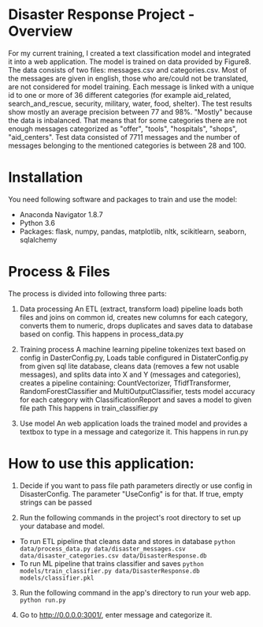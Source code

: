 # Disaster Response Project - Overview
For my current training, I created a text classification model and integrated it into a web application.
The model is trained on data provided by Figure8. The data consists of two files: messages.csv and categories.csv. Most of the messages are given in english, those who are/could not be translated, are not considered for model training. Each message is linked with a unique id to one or more of 36 different categories (for example aid_related, search_and_rescue, security, military, water, food, shelter). 
The test results show mostly an average precision between 77 and 98%. "Mostly" because the data is inbalanced. That means that for some categories there are not enough messages categorized as "offer", "tools", "hospitals", "shops", "aid_centers". Test data consisted of 7711 messages and the number of messages belonging to the mentioned categories is between 28 and 100.

# Installation
You need following software and packages to train and use the model:
- Anaconda Navigator 1.8.7
- Python 3.6
- Packages: flask, numpy, pandas, matplotlib, nltk, scikitlearn, seaborn, sqlalchemy


# Process & Files
The process is divided into following three parts:

1. Data processing
An ETL (extract, transform load) pipeline loads both files and joins on common id, creates new columns for each category, converts them to numeric, drops duplicates and saves data to database based on config.
This happens in process_data.py

2. Training process
A machine learning pipeline tokenizes text based on config in DasterConfig.py, Loads table configured in DistaterConfig.py from given sql lite database, cleans data (removes a few not usable messages), and splits data into X and Y (messages and categories), creates a pipeline containing: CountVectorizer, TfidfTransformer, RandomForestClassifier and MultiOutputClassifier, tests model accuracy for each category with ClassificationReport and saves a model to given file path
This happens in train_classifier.py

3. Use model
An web application loads the trained model and provides a textbox to type in a message and categorize it.
This happens in run.py

# How to use this application:
1. Decide if you want to pass file path parameters directly or use config in DisasterConfig. The parameter "UseConfig" is for that. If true, empty strings can be passed

2. Run the following commands in the project's root directory to set up your database and model.

- To run ETL pipeline that cleans data and stores in database
        `python data/process_data.py data/disaster_messages.csv data/disaster_categories.csv data/DisasterResponse.db`
- To run ML pipeline that trains classifier and saves
        `python models/train_classifier.py data/DisasterResponse.db models/classifier.pkl`

3. Run the following command in the app's directory to run your web app.
    `python run.py`

4. Go to http://0.0.0.0:3001/, enter message and categorize it.



